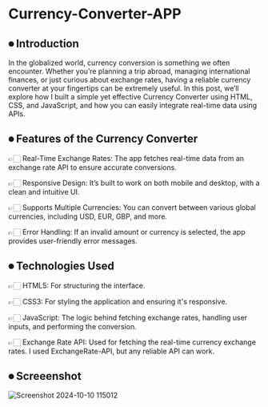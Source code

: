 # Currency-Converter-APP
⏺ Introduction
------------

In the globalized world, currency conversion is something we often encounter. Whether you’re planning a trip abroad, managing international finances, or just curious about exchange rates, having a reliable currency converter at your fingertips can be extremely useful. In this post, we’ll explore how I built a simple yet effective Currency Converter using HTML, CSS, and JavaScript, and how you can easily integrate real-time data using APIs.

⏺ Features of the Currency Converter
----------------------------------

👉🏻 Real-Time Exchange Rates: The app fetches real-time data from an exchange rate API to ensure accurate conversions.

👉🏻 Responsive Design: It’s built to work on both mobile and desktop, with a clean and intuitive UI.

👉🏻 Supports Multiple Currencies: You can convert between various global currencies, including USD, EUR, GBP, and more.

👉🏻 Error Handling: If an invalid amount or currency is selected, the app provides user-friendly error messages.

⏺ Technologies Used
-----------------
👉🏻 HTML5: For structuring the interface.

👉🏻 CSS3: For styling the application and ensuring it's responsive.

👉🏻 JavaScript: The logic behind fetching exchange rates, handling user inputs, and performing the conversion.

👉🏻 Exchange Rate API: Used for fetching the real-time currency exchange rates. I used ExchangeRate-API, but any reliable API can work.

⏺ Screeenshot
-----------
![Screenshot 2024-10-10 115012](https://github.com/user-attachments/assets/2346f183-03b3-4c4d-826a-eb5ad78b60a9)

